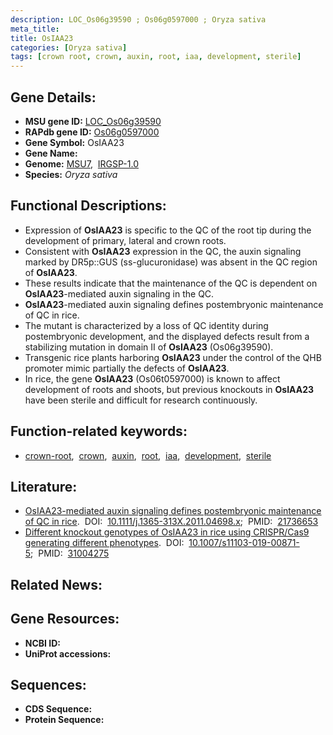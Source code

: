```yaml
---
description: LOC_Os06g39590 ; Os06g0597000 ; Oryza sativa
meta_title:
title: OsIAA23
categories: [Oryza sativa]
tags: [crown root, crown, auxin, root, iaa, development, sterile]
---
```


## Gene Details:
- **MSU gene ID:** [LOC_Os06g39590](http://rice.uga.edu/cgi-bin/ORF_infopage.cgi?orf=LOC_Os06g39590)  
- **RAPdb gene ID:** [Os06g0597000](https://rapdb.dna.affrc.go.jp/locus/?name=Os06g0597000)  
- **Gene Symbol:** OsIAA23
- **Gene Name:**
- **Genome:**  [MSU7](http://rice.uga.edu/),&nbsp;&nbsp;[IRGSP-1.0](https://rapdb.dna.affrc.go.jp/download/irgsp1.html)
- **Species:** *Oryza sativa*

## Functional Descriptions:
   - Expression of **OsIAA23** is specific to the QC of the root tip during the development of primary, lateral and crown roots.
   - Consistent with **OsIAA23** expression in the QC, the auxin signaling marked by DR5p::GUS (ss-glucuronidase) was absent in the QC region of **OsIAA23**.
   - These results indicate that the maintenance of the QC is dependent on **OsIAA23**-mediated auxin signaling in the QC.
   - **OsIAA23**-mediated auxin signaling defines postembryonic maintenance of QC in rice.
   - The mutant is characterized by a loss of QC identity during postembryonic development, and the displayed defects result from a stabilizing mutation in domain II of **OsIAA23** (Os06g39590).
   - Transgenic rice plants harboring **OsIAA23** under the control of the QHB promoter mimic partially the defects of **OsIAA23**.
   - In rice, the gene **OsIAA23** (Os06t0597000) is known to affect development of roots and shoots, but previous knockouts in **OsIAA23** have been sterile and difficult for research continuously.

## Function-related keywords:
   - [crown-root](/tags/crown-root/),&nbsp;&nbsp;[crown](/tags/crown/),&nbsp;&nbsp;[auxin](/tags/auxin/),&nbsp;&nbsp;[root](/tags/root/),&nbsp;&nbsp;[iaa](/tags/iaa/),&nbsp;&nbsp;[development](/tags/development/),&nbsp;&nbsp;[sterile](/tags/sterile/)

## Literature:
   - [OsIAA23-mediated auxin signaling defines postembryonic maintenance of QC in rice](https://www.doi.org/10.1111/j.1365-313X.2011.04698.x).&nbsp;&nbsp;DOI:&nbsp;&nbsp;[10.1111/j.1365-313X.2011.04698.x](https://www.doi.org/10.1111/j.1365-313X.2011.04698.x);&nbsp;&nbsp;PMID:&nbsp;&nbsp;[21736653](https://pubmed.ncbi.nlm.nih.gov/21736653/)
   - [Different knockout genotypes of OsIAA23 in rice using CRISPR/Cas9 generating different phenotypes](https://www.doi.org/10.1007/s11103-019-00871-5).&nbsp;&nbsp;DOI:&nbsp;&nbsp;[10.1007/s11103-019-00871-5](https://www.doi.org/10.1007/s11103-019-00871-5);&nbsp;&nbsp;PMID:&nbsp;&nbsp;[31004275](https://pubmed.ncbi.nlm.nih.gov/31004275/)

## Related News:

## Gene Resources:
- **NCBI ID:**  []()
- **UniProt accessions:** [](https://www.uniprot.org/uniprotkb//entry)

## Sequences:
- **CDS Sequence:**
- **Protein Sequence:**
